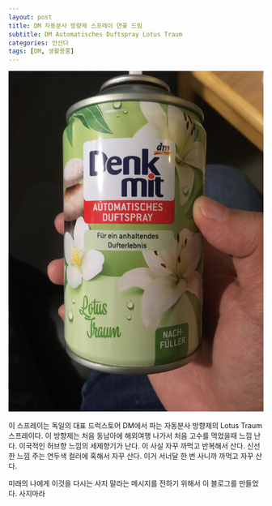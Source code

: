 ```yaml
---
layout: post
title: DM 자동분사 방향제 스프레이 연꽃 드림
subtitle: DM Automatisches Duftspray Lotus Traum
categories: 안산다
tags: [DM, 생활용품]
---
```


![Lotus Traum](/assets/images/posts/2023-06-17-lotus-1.JPG)

이 스프레이는 독일의 대표 드럭스토어 DM에서 파는 자동분사 방향제의 Lotus Traum 스프레이다. 이 방향제는 처음 동남아에 해외여행 나가서 처음 고수를 먹었을때 느낌 난다. 이국적인 허브향 느낌의 세제향기가 난다. 이 사실 자꾸 까먹고 반복해서 산다. 신선한 느낌 주는 연두색 컬러에 혹해서 자꾸 산다. 이거 서너달 한 번 사니까 까먹고 자꾸 산다.

미래의 나에게 이것을 다시는 사지 말라는 메시지를 전하기 위해서 이 블로그를 만들었다. 사지마라
